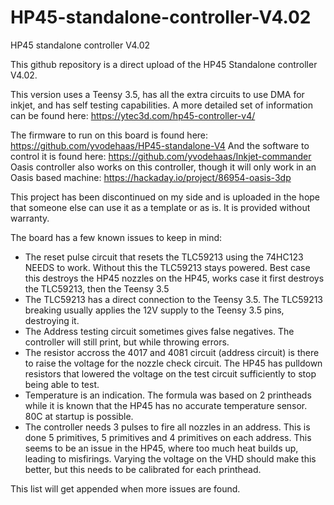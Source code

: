 # HP45-standalone-controller-V4.02
HP45 standalone controller V4.02

This github repository is a direct upload of the HP45 Standalone controller V4.02.

This version uses a Teensy 3.5, has all the extra circuits to use DMA for inkjet, and has self testing capabilities. 
A more detailed set of information can be found here: https://ytec3d.com/hp45-controller-v4/

The firmware to run on this board is found here: https://github.com/yvodehaas/HP45-standalone-V4
And the software to control it is found here: https://github.com/yvodehaas/Inkjet-commander
Oasis controller also works on this controller, though it will only work in an Oasis based machine: https://hackaday.io/project/86954-oasis-3dp

This project has been discontinued on my side and is uploaded in the hope that someone else can use it as a template or as is. It is provided without warranty.

The board has a few known issues to keep in mind:
- The reset pulse circuit that resets the TLC59213 using the 74HC123 NEEDS to work. Without this the TLC59213 stays powered. Best case this destroys the HP45 nozzles on the HP45, works case it first destroys the TLC59213, then the Teensy 3.5
- The TLC59213 has a direct connection to the Teensy 3.5. The TLC59213 breaking usually applies the 12V supply to the Teensy 3.5 pins, destroying it.
- The Address testing circuit sometimes gives false negatives. The controller will still print, but while throwing errors.
- The resistor accross the 4017 and 4081 circuit (address circuit) is there to raise the voltage for the nozzle check circuit. The HP45 has pulldown resistors that lowered the voltage on the test circuit sufficiently to stop being able to test.
- Temperature is an indication. The formula was based on 2 printheads while it is known that the HP45 has no accurate temperature sensor. 80C at startup is possible.
- The controller needs 3 pulses to fire all nozzles in an address. This is done 5 primitives, 5 primitives and 4 primitives on each address. This seems to be an issue in the HP45, where too much heat builds up, leading to misfirings. Varying the voltage on the VHD should make this better, but this needs to be calibrated for each printhead.

This list will get appended when more issues are found.
